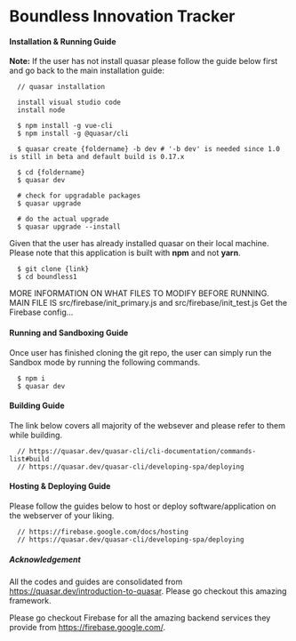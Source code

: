 <!-- ##
## Copyright (c) 2019 Wind River Systems, Inc.
##
## Licensed under the Apache License, Version 2.0 (the "License");
## you may not use this file except in compliance with the License.
## You may obtain a copy of the License at:
##       http://www.apache.org/licenses/LICENSE-2.0
## Unless required by applicable law or agreed to in writing, software  distributed
## under the License is distributed on an "AS IS" BASIS, WITHOUT WARRANTIES
## OR CONDITIONS OF ANY KIND, either express or implied.
## -->

# Boundless Innovation Tracker

#### Installation & Running Guide

**Note:** If the user has not install quasar please follow the guide below first and go back to the main installation guide:
```
  // quasar installation

  install visual studio code
  install node 

  $ npm install -g vue-cli
  $ npm install -g @quasar/cli

  $ quasar create {foldername} -b dev # '-b dev' is needed since 1.0 is still in beta and default build is 0.17.x

  $ cd {foldername}
  $ quasar dev

  # check for upgradable packages
  $ quasar upgrade

  # do the actual upgrade
  $ quasar upgrade --install
```

Given that the user has already installed quasar on their local machine. Please note that this application is built with **npm** and not **yarn**.
```
  $ git clone {link}
  $ cd boundless1
```
MORE INFORMATION ON WHAT FILES TO MODIFY BEFORE RUNNING.
MAIN FILE IS src/firebase/init_primary.js and src/firebase/init_test.js
Get the Firebase config...


#### Running and Sandboxing Guide

Once user has finished cloning the git repo, the user can simply run the Sandbox mode by running the following commands.
```
  $ npm i
  $ quasar dev
```



#### Building Guide

The link below covers all majority of the websever and please refer to them while building.
```
  // https://quasar.dev/quasar-cli/cli-documentation/commands-list#build
  // https://quasar.dev/quasar-cli/developing-spa/deploying
```


#### Hosting & Deploying Guide

Please follow the guides below to host or deploy software/application on the webserver of your liking.
```
  // https://firebase.google.com/docs/hosting
  // https://quasar.dev/quasar-cli/developing-spa/deploying
```


##### Acknowledgement

All the codes and guides are consolidated from https://quasar.dev/introduction-to-quasar. Please go checkout this amazing framework.

Please go checkout Firebase for all the amazing backend services they provide from https://firebase.google.com/.
